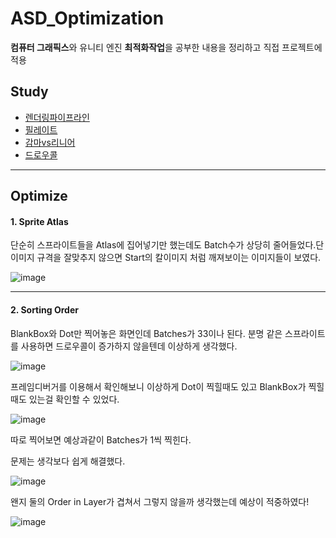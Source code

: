 # ASD_Optimization

**컴퓨터 그래픽스**와 유니티 엔진 **최적화작업**을 공부한 내용을 정리하고 직접 프로젝트에 적용

## Study

- [렌더링파이프라인](https://github.com/JuicyPark/ASD_Optimization/blob/master/Study/RenderingPipeline.md)
- [필레이트](https://github.com/JuicyPark/ASD_Optimization/blob/master/Study/Fillrate.md)
- [감마vs리니어](https://github.com/JuicyPark/ASD_Optimization/blob/master/Study/GammaVsLinear.md)
- [드로우콜](https://github.com/JuicyPark/ASD_Optimization/blob/master/Study/DrawCall.md)

***

## Optimize

#### 1. Sprite Atlas

단순히 스프라이트들을 Atlas에 집어넣기만 했는데도 Batch수가 상당히 줄어들었다.단 이미지 규격을 잘맞추지 않으면 Start의 칼이미지 처럼 깨져보이는 이미지들이 보였다.

![image](https://user-images.githubusercontent.com/31693348/109277152-42521f00-785a-11eb-9aeb-f7b7aebae784.png)

***

#### 2. Sorting Order

BlankBox와 Dot만 찍어놓은 화면인데 Batches가 33이나 된다. 분명 같은 스프라이트를 사용하면 드로우콜이 증가하지 않을텐데 이상하게 생각했다.

![image](https://user-images.githubusercontent.com/31693348/109477481-6c564c00-7abb-11eb-859f-c706efa2960b.png)

프레임디버거를 이용해서 확인해보니 이상하게 Dot이 찍힐때도 있고 BlankBox가 찍힐때도 있는걸 확인할 수 있었다. 

![image](https://user-images.githubusercontent.com/31693348/109477922-f56d8300-7abb-11eb-91a5-63b48821ba84.png)

따로 찍어보면 예상과같이 Batches가 1씩 찍힌다.

문제는 생각보다 쉽게 해결했다.

![image](https://user-images.githubusercontent.com/31693348/109478095-2948a880-7abc-11eb-8494-5561e135bf05.png)

왠지 둘의 Order in Layer가 겹쳐서 그렇지 않을까 생각했는데 예상이 적중하였다!

![image](https://user-images.githubusercontent.com/31693348/109478243-572ded00-7abc-11eb-90f9-b0d685997fa8.png)

